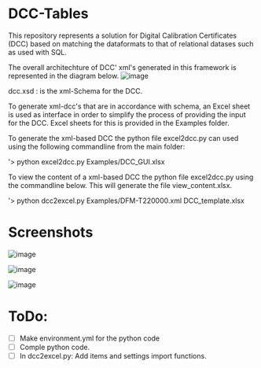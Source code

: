 # DCC-Tables

This repository represents a solution for Digital Calibration Certificates (DCC) based on matching the dataformats to that of relational datases such as used with SQL.  

The overall architechture of DCC' xml's generated in this framework is represented in the diagram below.
![image](https://github.com/TC-IM-1448/DCC-Tables/assets/123001590/71f3c4dd-6516-4710-9e6e-8b8e77f4d8f6)


dcc.xsd : is the xml-Schema for the DCC.  

To generate xml-dcc's that are in accordance with schema, an Excel sheet is used as interface in order to simplify the process of providing the input for the DCC. Excel sheets for this is provided in the Examples folder. 

To generate the xml-based DCC the python file excel2dcc.py can used using the following commandline from the main folder:

'> python excel2dcc.py Examples/DCC_GUI.xlsx


To view the content of a xml-based DCC the python file excel2dcc.py using the commandline below. This will generate the file view_content.xlsx. 

'> python dcc2excel.py Examples/DFM-T220000.xml DCC_template.xlsx 

# Screenshots

![image](https://github.com/TC-IM-1448/DCC-Tables/assets/123001590/25861559-a820-412f-9e90-73f2b591674a)

![image](https://github.com/TC-IM-1448/DCC-Tables/assets/123001590/108218d7-7ca2-4340-9f8b-c98ed45766ef)

![image](https://github.com/TC-IM-1448/DCC-Tables/assets/123001590/8ca06471-30eb-4e59-b5bd-9d33c325e9b6)


# ToDo:
- [ ] Make environment.yml for the python code
- [ ] Comple python code. 
- [ ] In dcc2excel.py: Add items and settings import functions.

